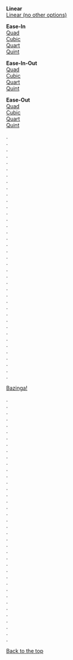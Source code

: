 <p>
	<strong>Linear</strong><br>
	<a data-scroll data-options='{ "easing": "linear" }' href="#bazinga">Linear (no other options)</a><br>
</p>

<p>
	<strong>Ease-In</strong><br>
	<a data-scroll data-options='{ "easing": "easeInQuad" }' href="#bazinga">Quad</a><br>
	<a data-scroll data-options='{ "easing": "easeInCubic" }' href="#bazinga">Cubic</a><br>
	<a data-scroll data-options='{ "easing": "easeInQuart" }' href="#bazinga">Quart</a><br>
	<a data-scroll data-options='{ "easing": "easeInQuint" }' href="#bazinga">Quint</a>
</p>

<p>
	<strong>Ease-In-Out</strong><br>
	<a data-scroll data-options='{ "easing": "easeInOutQuad" }' href="#bazinga">Quad</a><br>
	<a data-scroll data-options='{ "easing": "easeInOutCubic" }' href="#bazinga">Cubic</a><br>
	<a data-scroll data-options='{ "easing": "easeInOutQuart" }' href="#bazinga">Quart</a><br>
	<a data-scroll data-options='{ "easing": "easeInOutQuint" }' href="#bazinga">Quint</a>
</p>

<p>
	<strong>Ease-Out</strong><br>
	<a data-scroll data-options='{ "easing": "easeOutQuad" }' href="#bazinga">Quad</a><br>
	<a data-scroll data-options='{ "easing": "easeOutCubic" }' href="#bazinga">Cubic</a><br>
	<a data-scroll data-options='{ "easing": "easeOutQuart" }' href="#bazinga">Quart</a><br>
	<a data-scroll data-options='{ "easing": "easeOutQuint" }' href="#bazinga">Quint</a>
</p>

<p>
	.<br>.<br>.<br>.<br>.<br>.<br>.<br>.<br>.<br>.<br>.<br>.<br>.<br>
	.<br>.<br>.<br>.<br>.<br>.<br>.<br>.<br>.<br>.<br>.<br>.<br>.<br>
	.<br>.<br>.<br>.<br>.<br>.<br>.<br>.<br>.<br>.<br>.<br>.<br>.
</p>

<p id="bazinga"><a data-scroll href="#1@#%^-bottom">Bazinga!</a></p>

<p>
	.<br>.<br>.<br>.<br>.<br>.<br>.<br>.<br>.<br>.<br>.<br>.<br>.<br>
	.<br>.<br>.<br>.<br>.<br>.<br>.<br>.<br>.<br>.<br>.<br>.<br>.<br>
	.<br>.<br>.<br>.<br>.<br>.<br>.<br>.<br>.<br>.<br>.<br>.<br>.
</p>

<p id="1@#%^-bottom"><a data-scroll data-options='{ "easing": "easeOutCubic" }' href="#">Back to the top</a></p>